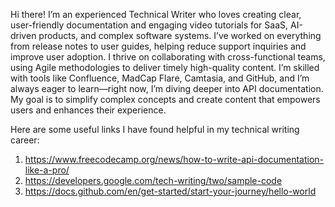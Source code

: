 Hi there! I’m an experienced Technical Writer who loves creating clear, user-friendly documentation and engaging video tutorials for SaaS, AI-driven products, and complex software systems. I’ve worked on everything from release notes to user guides, helping reduce support inquiries and improve user adoption. I thrive on collaborating with cross-functional teams, using Agile methodologies to deliver timely high-quality content. I’m skilled with tools like Confluence, MadCap Flare, Camtasia, and GitHub, and I’m always eager to learn—right now, I’m diving deeper into API documentation. My goal is to simplify complex concepts and create content that empowers users and enhances their experience.




Here are some useful links I have found helpful in my technical writing career:

1.  https://www.freecodecamp.org/news/how-to-write-api-documentation-like-a-pro/
2.  https://developers.google.com/tech-writing/two/sample-code
3.  https://docs.github.com/en/get-started/start-your-journey/hello-world
